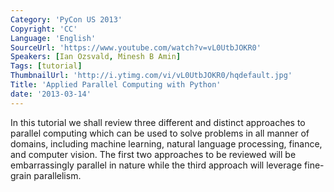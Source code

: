 ```yaml
---
Category: 'PyCon US 2013'
Copyright: 'CC'
Language: 'English'
SourceUrl: 'https://www.youtube.com/watch?v=vL0UtbJOKR0'
Speakers: [Ian Ozsvald, Minesh B Amin]
Tags: [tutorial]
ThumbnailUrl: 'http://i.ytimg.com/vi/vL0UtbJOKR0/hqdefault.jpg'
Title: 'Applied Parallel Computing with Python'
date: '2013-03-14'
---
```

In this tutorial we shall review three different and distinct approaches to parallel computing which can be used to solve problems in all manner of domains, including machine learning, natural language processing, finance, and computer vision. The first two approaches to be reviewed will be embarrassingly parallel in nature while the third approach will leverage fine-grain parallelism.